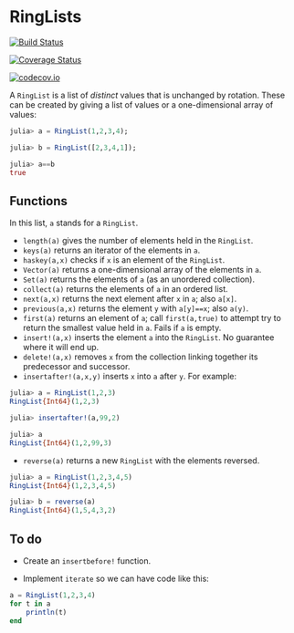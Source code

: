# RingLists


[![Build Status](https://travis-ci.org/scheinerman/RingLists.jl.svg?branch=master)](https://travis-ci.org/scheinerman/RingLists.jl)

[![Coverage Status](https://coveralls.io/repos/scheinerman/RingLists.jl/badge.svg?branch=master&service=github)](https://coveralls.io/github/scheinerman/RingLists.jl?branch=master)

[![codecov.io](http://codecov.io/github/scheinerman/RingLists.jl/coverage.svg?branch=master)](http://codecov.io/github/scheinerman/RingLists.jl?branch=master)

A `RingList` is a list of *distinct* values that is
unchanged by rotation. These can be created by giving a list of values
or a one-dimensional array of values:
```julia
julia> a = RingList(1,2,3,4);

julia> b = RingList([2,3,4,1]);

julia> a==b
true
```

## Functions

In this list, `a` stands for a `RingList`.

* `length(a)` gives the number of elements held in the `RingList`.
* `keys(a)` returns an iterator of the elements in `a`.
* `haskey(a,x)` checks if `x` is an element of the `RingList`.
* `Vector(a)` returns a one-dimensional array of
the elements in `a`.
* `Set(a)` returns the elements of `a` (as an unordered collection).
* `collect(a)` returns the elements of `a` in an ordered list. 
* `next(a,x)` returns the next element after `x` in `a`; also `a[x]`.
* `previous(a,x)` returns the element `y` with `a[y]==x`; also `a(y)`.
* `first(a)` returns an element of `a`; call `first(a,true)` to attempt try to
return the smallest value held in `a`. Fails if `a` is empty.
* `insert!(a,x)` inserts the element `a` into the `RingList`. No guarantee where it will end up.
* `delete!(a,x)` removes `x` from the collection linking together its
predecessor and successor.
* `insertafter!(a,x,y)` inserts `x` into `a` after `y`. For example:

```julia
julia> a = RingList(1,2,3)
RingList{Int64}(1,2,3)

julia> insertafter!(a,99,2)

julia> a
RingList{Int64}(1,2,99,3)
```

* `reverse(a)` returns a new `RingList` with the elements reversed.

```julia
julia> a = RingList(1,2,3,4,5)
RingList{Int64}(1,2,3,4,5)

julia> b = reverse(a)
RingList{Int64}(1,5,4,3,2)
```


## To do

* Create an `insertbefore!` function.

* Implement `iterate` so we can have code like this:
```julia
a = RingList(1,2,3,4)
for t in a 
    println(t)
end
```